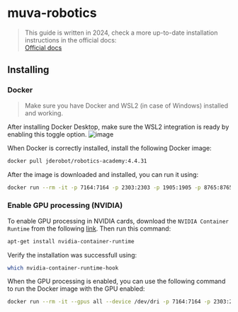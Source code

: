# muva-robotics

> This guide is written in 2024, check a more up-to-date installation instructions in the official docs: \
> [Official docs](https://jderobot.github.io/RoboticsAcademy/user_guide/)

## Installing

### Docker
> Make sure you have Docker and WSL2 (in case of Windows) installed and working.

After installing Docker Desktop, make sure the WSL2 integration is ready by enabling this toggle option.
![image](https://github.com/Dokest/muva-robotics/assets/35165785/2eb46b97-a4ab-4337-a67f-20d92310922a)


When Docker is correctly installed, install the following Docker image:
```bash
docker pull jderobot/robotics-academy:4.4.31
```

After the image is downloaded and installed, you can run it using:

```bash
docker run --rm -it -p 7164:7164 -p 2303:2303 -p 1905:1905 -p 8765:8765 -p 6080:6080 -p 1108:1108 -p 7163:7163 jderobot/robotics-academy:4.4.31
```

### Enable GPU processing (NVIDIA)
To enable GPU processing in NVIDIA cards, download the `NVIDIA Container Runtime` from the following [link](https://nvidia.github.io/nvidia-container-runtime/).
Then run this command:

```bash
apt-get install nvidia-container-runtime
```

Verify the installation was successfull using:

```bash
which nvidia-container-runtime-hook
```

When the GPU processing is enabled, you can use the following command to run the Docker image with the GPU enabled:

```bash
docker run --rm -it --gpus all --device /dev/dri -p 7164:7164 -p 2303:2303 -p 1905:1905 -p 8765:8765 -p 6080:6080 -p 1108:1108 -p 7163:7163 jderobot/robotics-academy:4.4.31
```

